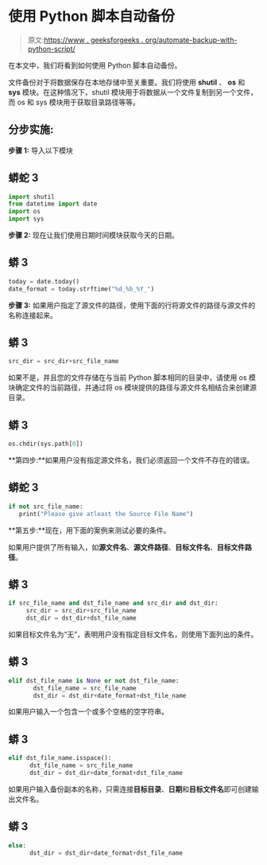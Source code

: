 # 使用 Python 脚本自动备份

> 原文:[https://www . geeksforgeeks . org/automate-backup-with-python-script/](https://www.geeksforgeeks.org/automate-backup-with-python-script/)

在本文中，我们将看到如何使用 Python 脚本自动备份。

文件备份对于将数据保存在本地存储中至关重要。我们将使用 **shutil** 、 **os** 和 **sys** 模块。在这种情况下，shutil 模块用于将数据从一个文件复制到另一个文件，而 os 和 sys 模块用于获取目录路径等等。

## **分步实施:**

**步骤 1:** 导入以下模块

## 蟒蛇 3

```py
import shutil
from datetime import date
import os
import sys
```

**步骤 2:** 现在让我们使用日期时间模块获取今天的日期。

## 蟒 3

```py
today = date.today()
date_format = today.strftime("%d_%b_%Y_")
```

**步骤 3:** 如果用户指定了源文件的路径，使用下面的行将源文件的路径与源文件的名称连接起来。

## 蟒 3

```py
src_dir = src_dir+src_file_name
```

如果不是，并且您的文件存储在与当前 Python 脚本相同的目录中，请使用 os 模块确定文件的当前路径，并通过将 os 模块提供的路径与源文件名相结合来创建源目录。

## 蟒 3

```py
os.chdir(sys.path[0])
```

**第四步:**如果用户没有指定源文件名，我们必须返回一个文件不存在的错误。

## 蟒蛇 3

```py
if not src_file_name:
   print("Please give atleast the Source File Name")
```

**第五步:**现在，用下面的案例来测试必要的条件。

如果用户提供了所有输入，如**源文件名**、**源文件路径**、**目标文件名**、**目标文件路径**。

## 蟒 3

```py
if src_file_name and dst_file_name and src_dir and dst_dir:
     src_dir = src_dir+src_file_name
     dst_dir = dst_dir+dst_file_name
```

如果目标文件名为“无”，表明用户没有指定目标文件名，则使用下面列出的条件。

## 蟒 3

```py
elif dst_file_name is None or not dst_file_name:
       dst_file_name = src_file_name
       dst_dir = dst_dir+date_format+dst_file_name
```

如果用户输入一个包含一个或多个空格的空字符串。

## 蟒 3

```py
elif dst_file_name.isspace():
      dst_file_name = src_file_name
      dst_dir = dst_dir+date_format+dst_file_name
```

如果用户输入备份副本的名称，只需连接**目标目录**、**日期**和**目标文件名**即可创建输出文件名。

## 蟒 3

```py
else:
      dst_dir = dst_dir+date_format+dst_file_name
```